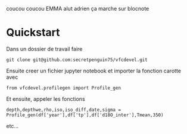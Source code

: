 coucou
coucou EMMA
alut adrien 
ça marche
sur blocnote
# Quickstart
Dans un dossier de travail faire

```
git clone git@github.com:secretpenguin75/vfcdevel.git
```

Ensuite creer un fichier jupyter notebook et importer la fonction carotte avec

```
from vfcdevel.profilegen import Profile_gen
```

Et ensuite, appeler les fonctions

```
depth,depthwe,rho,iso,iso_diff,date,sigma = Profile_gen(df['year'],df['tp'],df['d18O_inter'],Tmean,350)

```
etc...

